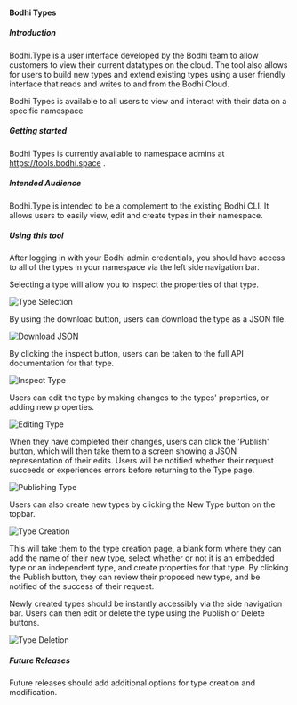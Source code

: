 
#### Bodhi Types

##### Introduction
Bodhi.Type is a user interface developed by the Bodhi team to allow customers to view their current datatypes on the cloud. The tool also allows for users to build new types and extend existing types using a user friendly interface that reads and writes to and from the Bodhi Cloud.

Bodhi Types is available to all users to view and interact with their data on a specific namespace

##### Getting started

Bodhi Types is currently available to namespace admins at https://tools.bodhi.space .

##### Intended Audience

Bodhi.Type is intended to be a complement to the existing Bodhi CLI. It allows users to easily view, edit and create types in their namespace.  

##### Using this tool

After logging in with your Bodhi admin credentials, you should have access to all of the types in your namespace via the left side navigation bar. 

Selecting a type will allow you to inspect the properties of that type. 

![Type Selection](../../images/Bodhi.Type_1.png)

By using the download button, users can download the type as a JSON file.

![Download JSON](../../images/Bodhi.Type_2.png)

By clicking the inspect button, users can be taken to the full API documentation for that type.

![Inspect Type](../../images/Bodhi.Type_3.png)

Users can edit the type by making changes to the types' properties, or adding new properties. 

![Editing Type](../../images/Bodhi.Type_4.png)

When they have completed their changes, users can click the 'Publish' button, which will then take them to a screen showing a JSON representation of their edits. Users will be notified whether their request succeeds or experiences errors before returning to the Type page.

![Publishing Type](../../images/Bodhi.Type_5.png)

Users can also create new types by clicking the New Type button on the topbar. 

![Type Creation](../../images/Bodhi.Type_6.png)

This will take them to the type creation page, a blank form where they can add the name of their new type, select whether or not it is an embedded type or an independent type, and create properties for that type. By clicking the Publish button, they can review their proposed new type, and be notified of the success of their request.

Newly created types should be instantly accessibly via the side navigation bar. Users can then edit or delete the type using the Publish or Delete buttons.

![Type Deletion](../../images/Bodhi.Type_7.png)

##### Future Releases

Future releases should add additional options for type creation and modification.